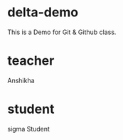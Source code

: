 # delta-demo
This is a Demo for Git &amp; Github class.


# teacher
Anshikha

# student
sigma Student
